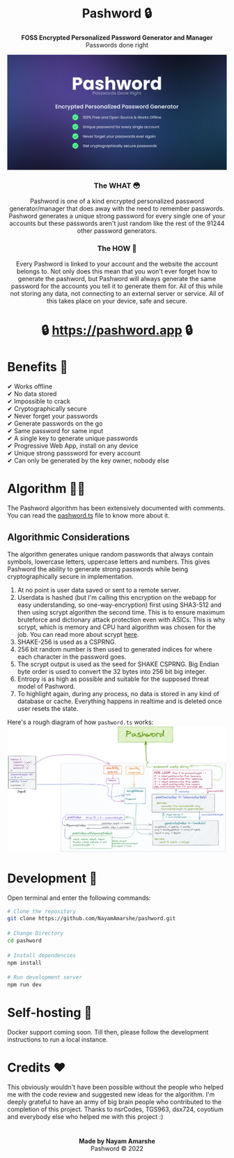 <div align="center">

# Pashword 🔒
**FOSS Encrypted Personalized Password Generator and Manager**\
Passwords done right

<img src="/public/og-image.png">

### The WHAT 😳
Pashword is one of a kind encrypted personalized password generator/manager that does away with the need to remember passwords. Pashword generates a unique strong password for every single one of your accounts but these passwords aren't just random like the rest of the 91244 other password generators. 

### The HOW 🤔
Every Pashword is linked to your account and the website the account belongs to. Not only does this mean that you won't ever forget how to generate the pashword, but Pashword will always generate the same password for the accounts you tell it to generate them for. All of this while not storing any data, not connecting to an external server or service. All of this takes place on your device, safe and secure.

# 🔒 https://pashword.app 🔒
</div>

# Benefits 🚀
✔ Works offline\
✔ No data stored\
✔ Impossible to crack\
✔ Cryptographically secure\
✔ Never forget your passwords\
✔ Generate passwords on the go\
✔ Same password for same input\
✔ A single key to generate unique passwords\
✔ Progressive Web App, install on any device\
✔ Unique strong passsword for every account\
✔ Can only be generated by the key owner, nobody else

# Algorithm 👨‍💻
The Pashword algorithm has been extensively documented with comments. You can read the [pashword.ts](https://github.com/NayamAmarshe/pashword/blob/main/utils/pashword.ts) file to know more about it.

## Algorithmic Considerations
The algorithm generates unique random passwords that always contain symbols, lowercase letters, uppercase letters and numbers. This gives Pashword the ability to generate strong passwords while being cryptographically secure in implementation.

1. At no point is user data saved or sent to a remote server.
2. Userdata is hashed (but I'm calling this encryption on the webapp for easy understanding, so one-way-encryption) first using SHA3-512 and then using scrypt algorithm the second time. This is to ensure maximum bruteforce and dictionary attack protection even with ASICs. This is why scrypt, which is memory and CPU hard algorithm was chosen for the job. You can read more about scrypt [here](https://en.wikipedia.org/wiki/Scrypt).
3. SHAKE-256 is used as a CSPRNG.
4. 256 bit random number is then used to generated indices for where each character in the password goes.
5. The scrypt output is used as the seed for SHAKE CSPRNG. Big Endian byte order is used to convert the 32 bytes into 256 bit big integer.
7. Entropy is as high as possible and suitable for the supposed threat model of Pashword.
8. To highlight again, during any process, no data is stored in any kind of database or cache. Everything happens in realtime and is deleted once user resets the state.

Here's a rough diagram of how `pashword.ts` works:
<img src="/algorithm_illustration.png">

# Development 🧰

Open terminal and enter the following commands:
```bash
# Clone the repository
git clone https://github.com/NayamAmarshe/pashword.git

# Change Directory
cd pashword

# Install dependencies
npm install

# Run development server
npm run dev
```

# Self-hosting 🤳

Docker support coming soon. Till then, please follow the development instructions to run a local instance.

# Credits ♥

This obviously wouldn't have been possible without the people who helped me with the code review and suggested new ideas for the algorithm. I'm deeply grateful to have an army of big brain people who contributed to the completion of this project. Thanks to nsrCodes, TGS963, dsx724, coyotium and everybody else who helped me with this project :)

#
<div align="center">

**Made by Nayam Amarshe**\
Pashword © 2022
</div>

